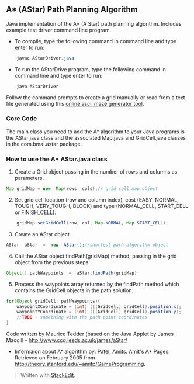 ##  A* (AStar) Path Planning Algorithm

Java implementation of the A* (A Star) path planning algorithm. Includes example test driver command line program.

 - To compile, type the following command in command line and type enter to run:
```java
    javac AStarDriver.java
```
 - To run the AStarDrive program, type the following command in command line and type enter to run:
```java
    java AStarDriver
```
Follow the command prompts to create a grid manually or read from a text file generated using this [online ascii maze generator tool](https://www.dcode.fr/maze-generator).
### Core Code
The main class you need to add the A* algorithm to your Java programs is the AStar.java class and the associated Map.java and GridCell.java classes in the com.bmai.astar package.

### How to use the A* AStar.java class

 1. Create a Grid object passing in the number of rows and columns as parameters.
```java
Map gridMap = new  Map(rows, cols);// grid cell map object
```
 2. Set grid cell location (row and column index), cost (EASY, NORMAL, TOUGH, VERY_TOUGH, BLOCK) and type (NORMAL_CELL, START_CELL or FINISH_CELL).
```java
    gridMap.setGridCell(row, col, Map.NORMAL, Map.START_CELL);
```
 3. Create an AStar object.
  ```java
AStar  aStar  =  new  AStar();//shortest path algorithm object
```
 4.  Call the AStar object findPath(gridMap) method, passing in the grid object from the previous steps.
 ```java
Object[] pathWaypoints  =  aStar.findPath(gridMap);
```
 5. Process the waypoints array returned by the findPath method which contains the GridCell objects in the path solution.
```java
for(Object gridCell: pathWaypoints){             
	waypointXCoordinate = (int) (((GridCell) gridCell).position.x);
	waypointYCoordinate = (int) (((GridCell) gridCell).position.y);
	//TODO - something with the path point coordinates               
}
```

Code written by Maurice Tedder (based on the Java Applet by James Macgill - http://www.ccg.leeds.ac.uk/james/aStar/

  

* Informaion about A* algorithm by: Patel, Amits. Amit's A* Pages. Retrieved on February 2005 from http://theory.stanford.edu/~amitp/GameProgramming.

> Written with [StackEdit](https://stackedit.io/).
